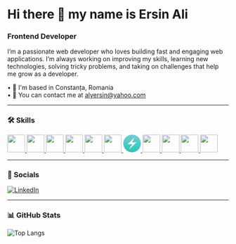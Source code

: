 <h1>Hi there 👋 my name is Ersin Ali</h1>
<h3>Frontend Developer</h3>

<p>
I’m a passionate web developer who loves building fast and engaging web applications. I’m always working on improving my skills, learning new technologies, solving tricky problems, and taking on challenges that help me grow as a developer.
</p>

• 📍 I'm based in Constanța, Romania  
• 📧 You can contact me at <a href="mailto:alyersin@yahoo.com">alyersin@yahoo.com</a>  

---

### 🛠️ Skills
<p align="left">
  <!-- Frontend -->
  <a href="https://developer.mozilla.org/en-US/docs/Glossary/HTML5" target="_blank">
    <img src="https://cdn.jsdelivr.net/gh/devicons/devicon/icons/html5/html5-original.svg" width="40" height="40"/>
  </a>
  <a href="https://developer.mozilla.org/en-US/docs/Web/CSS" target="_blank">
    <img src="https://cdn.jsdelivr.net/gh/devicons/devicon/icons/css3/css3-original.svg" width="40" height="40"/>
  </a>
  <a href="https://developer.mozilla.org/en-US/docs/Web/JavaScript" target="_blank">
    <img src="https://cdn.jsdelivr.net/gh/devicons/devicon/icons/javascript/javascript-original.svg" width="40" height="40"/>
  </a>
  <a href="https://react.dev/" target="_blank">
    <img src="https://cdn.jsdelivr.net/gh/devicons/devicon/icons/react/react-original.svg" width="40" height="40"/>
  </a>
  <a href="https://nextjs.org/" target="_blank">
    <img src="https://cdn.jsdelivr.net/gh/devicons/devicon/icons/nextjs/nextjs-original.svg" width="40" height="40"/>
  </a>
  <a href="https://getbootstrap.com/" target="_blank">
    <img src="https://cdn.jsdelivr.net/gh/devicons/devicon/icons/bootstrap/bootstrap-original.svg" width="40" height="40"/>
  </a>
  <a href="https://www.chakra-ui.com/" target="_blank">
    <img src="https://raw.githubusercontent.com/devicons/devicon/master/icons/chakraui/chakraui-original.svg" width="40" height="40"/>
  </a>

  <!-- Backend & Databases -->
  <a href="https://www.mysql.com/" target="_blank">
    <img src="https://cdn.jsdelivr.net/gh/devicons/devicon/icons/mysql/mysql-original.svg" width="40" height="40"/>
  </a>
  
  <!-- Tools -->
  <a href="https://git-scm.com/" target="_blank">
    <img src="https://cdn.jsdelivr.net/gh/devicons/devicon/icons/git/git-original.svg" width="40" height="40"/>
  </a>

  <!-- Programming Language -->
  <a href="https://learn.microsoft.com/en-us/dotnet/csharp/tour-of-csharp/" target="_blank">
    <img src="https://cdn.jsdelivr.net/gh/devicons/devicon/icons/csharp/csharp-original.svg" width="40" height="40"/>
  </a>

  <!-- Adobe Suite -->
  <a href="https://helpx.adobe.com/illustrator/user-guide.html" target="_blank">
    <img src="https://cdn.jsdelivr.net/gh/devicons/devicon/icons/illustrator/illustrator-plain.svg" width="40" height="40"/>
  </a>
</p>

---

### 🔗 Socials
[![LinkedIn](https://img.shields.io/badge/LinkedIn-%230077B5.svg?style=for-the-badge&logo=linkedin&logoColor=white)](https://linkedin.com/in/yourlinkedin)

---

### 📊 GitHub Stats
![Top Langs](https://github-readme-stats.vercel.app/api/top-langs/?username=yourusername&layout=compact&theme=tokyonight)

